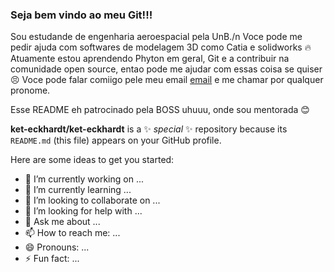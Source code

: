 ### Seja bem vindo ao meu Git!!!

Sou estudande de engenharia aeroespacial pela UnB./n
Voce pode me pedir ajuda com softwares de modelagem 3D como Catia e solidworks :fire:
Atuamente estou aprendendo Phyton em geral, Git e a contribuir na comunidade open source, entao pode me ajudar com essas coisa se quiser :persevere:
Voce pode falar comiigo pele meu email [email](keterly.eckhardt@gmail.com) e me chamar por qualquer pronome.

Esse README eh patrocinado pela BOSS uhuuu, onde sou mentorada :blush:


**ket-eckhardt/ket-eckhardt** is a ✨ _special_ ✨ repository because its `README.md` (this file) appears on your GitHub profile.

Here are some ideas to get you started:

- 🔭 I’m currently working on ...
- 🌱 I’m currently learning ...
- 👯 I’m looking to collaborate on ...
- 🤔 I’m looking for help with ...
- 💬 Ask me about ...
- 📫 How to reach me: ...
- 😄 Pronouns: ...
- ⚡ Fun fact: ...
